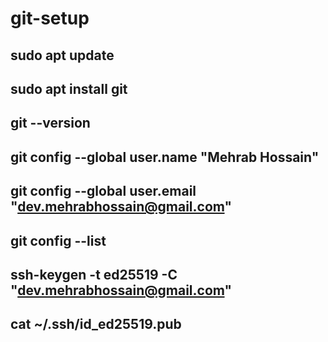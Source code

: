 # git-setup
##  sudo apt update
##  sudo apt install git
##  git --version
##  git config --global user.name "Mehrab Hossain"
##  git config --global user.email "dev.mehrabhossain@gmail.com"
##  git config --list
##  ssh-keygen -t ed25519 -C "dev.mehrabhossain@gmail.com"
##  cat ~/.ssh/id_ed25519.pub
